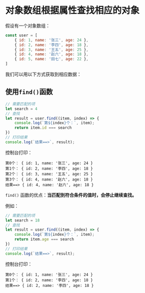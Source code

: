 # 对象数组根据属性查找相应的对象

假设有一个对象数组：

```js
const user = [
    { id: 1, name: '张三', age: 24 },
    { id: 2, name: '李四', age: 18 },
    { id: 3, name: '王五', age: 25 },
    { id: 4, name: '赵六', age: 18 },
    { id: 5, name: '田七', age: 22 },
]
```

我们可以用以下方式获取到相应数据：

## 使用`find()`函数

```js
// 需要匹配的项
let search = 4
// 查找
let result = user.find((item, index) => {
    console.log(`第${index}个：`, item);
    return item.id === search
})
// 打印结果
console.log(`结果==>`, result);
```

控制台打印：

```js{5}
第0个： { id: 1, name: '张三', age: 24 }
第1个： { id: 2, name: '李四', age: 18 }
第2个： { id: 3, name: '王五', age: 25 }
第3个： { id: 4, name: '赵六', age: 18 }
结果==> { id: 4, name: '赵六', age: 18 }
```

`find()` 函数的优点：**当匹配到符合条件的值时，会停止继续查找。**

例如：

```js
// 需要匹配的项
let search = 18
// 查找
let result = user.find((item, index) => {
    console.log(`第${index}个：`, item);
    return item.age === search
})
// 打印结果
console.log(`结果==>`, result);
```

控制台打印：

```js{3}
第0个： { id: 1, name: '张三', age: 24 }
第1个： { id: 2, name: '李四', age: 18 }
结果==> { id: 2, name: '李四', age: 18 }
```


